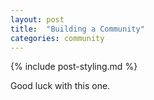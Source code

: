 ```yaml
---
layout: post
title:  "Building a Community"
categories: community
---
```

{% include post-styling.md %}

Good luck with this one.